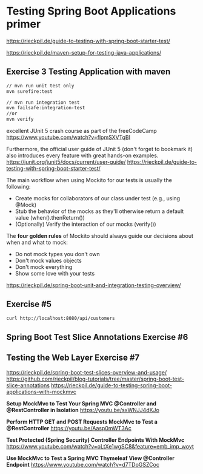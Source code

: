 # Testing Spring Boot Applications primer

<https://rieckpil.de/guide-to-testing-with-spring-boot-starter-test/>

<https://rieckpil.de/maven-setup-for-testing-java-applications/>

## Exercise 3 Testing Application with maven

```bash
// mvn run unit test only
mvn surefire:test

// mvn run integration test
mvn failsafe:integration-test
//or
mvn verify
```

excellent JUnit 5 crash course as part of the freeCodeCamp
<https://www.youtube.com/watch?v=flpmSXVTqBI>

Furthermore, the official user guide of JUnit 5 (don't forget to bookmark it) also introduces every feature with great
hands-on examples.
<https://junit.org/junit5/docs/current/user-guide/>
<https://rieckpil.de/guide-to-testing-with-spring-boot-starter-test/>

The main workflow when using Mockito for our tests is usually the following:

- Create mocks for collaborators of our class under test (e.g., using @Mock)
- Stub the behavior of the mocks as they'll otherwise return a default value (when().thenReturn())
- (Optionally) Verify the interaction of our mocks (verify())

The **four golden rules** of Mockito should always guide our decisions about when and what to mock:

- Do not mock types you don't own
- Don't mock values objects
- Don't mock everything
- Show some love with your tests

<https://rieckpil.de/spring-boot-unit-and-integration-testing-overview/>

## Exercise #5

```bash
curl http://localhost:8080/api/customers
```

## Spring Boot Test Slice Annotations Exercise #6

## Testing the Web Layer Exercise #7

<https://rieckpil.de/spring-boot-test-slices-overview-and-usage/>
<https://github.com/rieckpil/blog-tutorials/tree/master/spring-boot-test-slice-annotations>
<https://rieckpil.de/guide-to-testing-spring-boot-applications-with-mockmvc>

**Setup MockMvc to Test Your Spring MVC @Controller and @RestController in Isolation**
<https://youtu.be/sxWNJJ4dKJo>

**Perform HTTP GET and POST Requests MockMvc to Test a @RestController**
<https://youtu.be/Aasp0mWT3Ac>

**Test Protected (Spring Security) Controller Endpoints With MockMvc**
<https://www.youtube.com/watch?v=oLtXe1wgSC8&feature=emb_imp_woyt>

**Use MockMvc to Test a Spring MVC Thymeleaf View @Controller Endpoint**
<https://www.youtube.com/watch?v=d7TDoGSZCoc>

